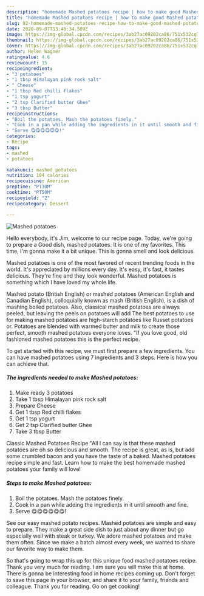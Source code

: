 ```yaml
---
description: "homemade Mashed potatoes recipe | how to make good Mashed potatoes"
title: "homemade Mashed potatoes recipe | how to make good Mashed potatoes"
slug: 92-homemade-mashed-potatoes-recipe-how-to-make-good-mashed-potatoes
date: 2020-09-07T13:40:34.509Z
image: https://img-global.cpcdn.com/recipes/3ab27ac09202ca86/751x532cq70/mashed-potatoes-recipe-main-photo.jpg
thumbnail: https://img-global.cpcdn.com/recipes/3ab27ac09202ca86/751x532cq70/mashed-potatoes-recipe-main-photo.jpg
cover: https://img-global.cpcdn.com/recipes/3ab27ac09202ca86/751x532cq70/mashed-potatoes-recipe-main-photo.jpg
author: Helen Wagner
ratingvalue: 4.6
reviewcount: 15
recipeingredient:
- "3 potatoes"
- "1 tbsp Himalayan pink rock salt"
- " Cheese"
- "1 tbsp Red chilli flakes"
- "1 tsp yogurt"
- "2 tsp Clarified butter Ghee"
- "3 tbsp Butter"
recipeinstructions:
- "Boil the potatoes. Mash the potatoes finely."
- "Cook in a pan while adding the ingredients in it until smooth and fine."
- "Serve 😋😋😋😋😋😋!"
categories:
- Recipe
tags:
- mashed
- potatoes

katakunci: mashed potatoes 
nutrition: 104 calories
recipecuisine: American
preptime: "PT30M"
cooktime: "PT50M"
recipeyield: "2"
recipecategory: Dessert

---
```



![Mashed potatoes](https://img-global.cpcdn.com/recipes/3ab27ac09202ca86/751x532cq70/mashed-potatoes-recipe-main-photo.jpg)

Hello everybody, it's Jim, welcome to our recipe page. Today, we're going to prepare a Good dish, mashed potatoes. It is one of my favorites. This time, I'm gonna make it a bit unique. This is gonna smell and look delicious.

Mashed potatoes is one of the most favored of recent trending foods in the world. It's appreciated by millions every day. It's easy, it's fast, it tastes delicious. They're fine and they look wonderful. Mashed potatoes is something which I have loved my whole life.

Mashed potato (British English) or mashed potatoes (American English and Canadian English), colloquially known as mash (British English), is a dish of mashing boiled potatoes. Also, classical mashed potatoes are always peeled, but leaving the peels on potatoes will add The best potatoes to use for making mashed potatoes are high-starch potatoes like Russet potatoes or. Potatoes are blended with warmed butter and milk to create those perfect, smooth mashed potatoes everyone loves. &#34;If you love good, old fashioned mashed potatoes this is the perfect recipe.


To get started with this recipe, we must first prepare a few ingredients. You can have mashed potatoes using 7 ingredients and 3 steps. Here is how you can achieve that.

<!--inarticleads1-->

##### The ingredients needed to make Mashed potatoes:

1. Make ready 3 potatoes
1. Take 1 tbsp Himalayan pink rock salt
1. Prepare  Cheese
1. Get 1 tbsp Red chilli flakes
1. Get 1 tsp yogurt
1. Get 2 tsp Clarified butter Ghee
1. Take 3 tbsp Butter


Classic Mashed Potatoes Recipe &#34;All I can say is that these mashed potatoes are oh so delicious and smooth. The recipe is great, as is, but add some crumbled bacon and you have the taste of a baked. Mashed potatoes recipe simple and fast. Learn how to make the best homemade mashed potatoes your family will love! 

<!--inarticleads2-->

##### Steps to make Mashed potatoes:

1. Boil the potatoes. Mash the potatoes finely.
1. Cook in a pan while adding the ingredients in it until smooth and fine.
1. Serve 😋😋😋😋😋😋!


See our easy mashed potato recipes. Mashed potatoes are simple and easy to prepare. They make a great side dish to just about any dinner but go especially well with steak or turkey. We adore mashed potatoes and make them often. Since we make a batch almost every week, we wanted to share our favorite way to make them. 

So that's going to wrap this up for this unique food mashed potatoes recipe. Thank you very much for reading. I am sure you will make this at home. There is gonna be interesting food in home recipes coming up. Don't forget to save this page in your browser, and share it to your family, friends and colleague. Thank you for reading. Go on get cooking!
